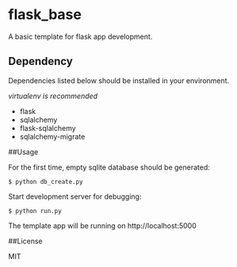 # flask_base

A basic template for flask app development.

## Dependency 

Dependencies listed below should be installed in your environment.

*virtualenv is recommended*

* flask
* sqlalchemy
* flask-sqlalchemy
* sqlalchemy-migrate

##Usage

For the first time, empty sqlite database should be generated: 

	$ python db_create.py

Start development server for debugging: 

	$ python run.py

The template app will be running on
	http://localhost:5000

##License

MIT
